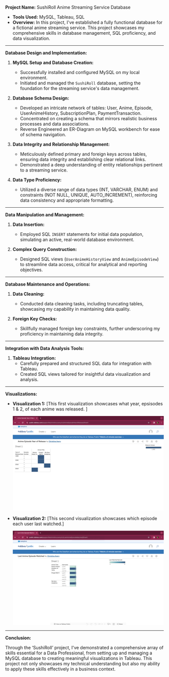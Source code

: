 **Project Name:** SushiRoll Anime Streaming Service Database
- **Tools Used:** MySQL, Tableau, SQL
- **Overview:** In this project, I've established a fully functional database for a fictional anime streaming service. This project showcases my comprehensive skills in database management, SQL proficiency, and data visualization.

---

**Database Design and Implementation:**

1. **MySQL Setup and Database Creation:**
   - Successfully installed and configured MySQL on my local environment.
   - Initiated and managed the `SushiRoll` database, setting the foundation for the streaming service's data management.

2. **Database Schema Design:**
   - Developed an intricate network of tables: User, Anime, Episode, UserAnimeHistory, SubscriptionPlan, PaymentTransaction.
   - Concentrated on creating a schema that mirrors realistic business processes and data associations.
   - Reverse Engineered an ER-Diagram on MySQL workbench for ease of schema navigation.


3. **Data Integrity and Relationship Management:**
   - Meticulously defined primary and foreign keys across tables, ensuring data integrity and establishing clear relational links.
   - Demonstrated a deep understanding of entity relationships pertinent to a streaming service.

4. **Data Type Proficiency:**
   - Utilized a diverse range of data types (INT, VARCHAR, ENUM) and constraints (NOT NULL, UNIQUE, AUTO_INCREMENT), reinforcing data consistency and appropriate formatting.

---

**Data Manipulation and Management:**

1. **Data Insertion:**
   - Employed SQL `INSERT` statements for initial data population, simulating an active, real-world database environment.

2. **Complex Query Construction:**
   - Designed SQL views (`UserAnimeHistoryView` and `AnimeEpisodeView`) to streamline data access, critical for analytical and reporting objectives.

---

**Database Maintenance and Operations:**

1. **Data Cleaning:**
   - Conducted data cleaning tasks, including truncating tables, showcasing my capability in maintaining data quality.

2. **Foreign Key Checks:**
   - Skillfully managed foreign key constraints, further underscoring my proficiency in maintaining data integrity.

---

**Integration with Data Analysis Tools:**

1. **Tableau Integration:**
   - Carefully prepared and structured SQL data for integration with Tableau.
   - Created SQL views tailored for insightful data visualization and analysis.

---

**Visualizations:**


- **Visualization 1:** [This first visualization showcases what year, epsisodes 1 & 2, of each anime was released. ]
 
  ![Visualization Image 1](Anime.Episode.View.1.png)

- **Visualization 2:** [This second visualization showcases which episode each user last watched.]
 
  ![Visualization Image 2](User.Anime.History.View.png)

---

**Conclusion:**

Through the ‘SushiRoll’ project, I've demonstrated a comprehensive array of skills essential for a Data Professional, from setting up and managing a MySQL database to creating meaningful visualizations in Tableau. This project not only showcases my technical understanding but also my ability to apply these skills effectively in a business context.

